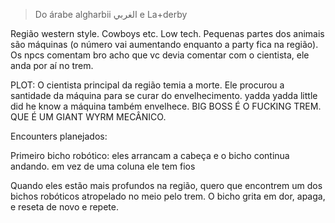 > Do árabe algharbii الغربي e La+derby


Região western style. Cowboys etc. Low tech. Pequenas partes dos animais são máquinas (o número vai aumentando enquanto a party fica na região). Os npcs comentam bro acho que vc devia comentar com o cientista, ele anda por aí no trem.

PLOT: O cientista principal da região temia a morte. Ele procurou a santidade da máquina para se curar do envelhecimento. yadda yadda little did he know a máquina também envelhece. BIG BOSS É O FUCKING TREM. QUE É UM GIANT WYRM MECÂNICO.

Encounters planejados: 

Primeiro bicho robótico: eles arrancam a cabeça e o bicho continua andando. em vez de uma coluna ele tem fios

Quando eles estão mais profundos na região, quero que encontrem um dos bichos robóticos atropelado no meio pelo trem. O bicho grita em dor, apaga, e reseta de novo e repete.